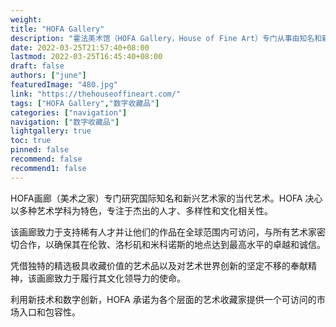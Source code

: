 ```yaml
---
weight: 
title: "HOFA Gallery"
description: "霍法美术馆（HOFA Gallery，House of Fine Art）专门从事由知名和新兴国际艺术家创作的当代艺术。我们致力于支持稀有人才，让他们的工作在全球范围内普及。HOFA Gallery (House of Fine Art) specialises in contemporary art by established and emerging international artists. We are dedicated to supporting rare talent and making their work globally accessible."
date: 2022-03-25T21:57:40+08:00
lastmod: 2022-03-25T16:45:40+08:00
draft: false
authors: ["june"]
featuredImage: "480.jpg"
link: "https://thehouseoffineart.com/"
tags: ["HOFA Gallery","数字收藏品"]
categories: ["navigation"]
navigation: ["数字收藏品"]
lightgallery: true
toc: true
pinned: false
recommend: false
recommend1: false
---
```

HOFA画廊（美术之家）专门研究国际知名和新兴艺术家的当代艺术。HOFA 决心以多种艺术学科为特色，专注于杰出的人才、多样性和文化相关性。 

该画廊致力于支持稀有人才并让他们的作品在全球范围内可访问，与所有艺术家密切合作，以确保其在伦敦、洛杉矶和米科诺斯的地点达到最高水平的卓越和诚信。 

凭借独特的精选极具收藏价值的艺术品以及对艺术世界创新的坚定不移的奉献精神，该画廊致力于履行其文化领导力的使命。

利用新技术和数字创新，HOFA 承诺为各个层面的艺术收藏家提供一个可访问的市场入口和包容性。